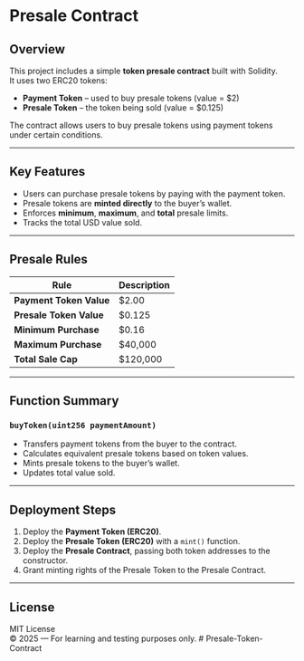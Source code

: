 # Presale Contract

## Overview
This project includes a simple **token presale contract** built with Solidity.  
It uses two ERC20 tokens:
- **Payment Token** – used to buy presale tokens (value = $2)
- **Presale Token** – the token being sold (value = $0.125)

The contract allows users to buy presale tokens using payment tokens under certain conditions.

---

## Key Features
- Users can purchase presale tokens by paying with the payment token.
- Presale tokens are **minted directly** to the buyer’s wallet.
- Enforces **minimum**, **maximum**, and **total** presale limits.
- Tracks the total USD value sold.

---

## Presale Rules
| Rule | Description |
|------|--------------|
| **Payment Token Value** | $2.00 |
| **Presale Token Value** | $0.125 |
| **Minimum Purchase** | $0.16 |
| **Maximum Purchase** | $40,000 |
| **Total Sale Cap** | $120,000 |

---

## Function Summary
### `buyToken(uint256 paymentAmount)`
- Transfers payment tokens from the buyer to the contract.
- Calculates equivalent presale tokens based on token values.
- Mints presale tokens to the buyer’s wallet.
- Updates total value sold.

---

## Deployment Steps
1. Deploy the **Payment Token (ERC20)**.  
2. Deploy the **Presale Token (ERC20)** with a `mint()` function.  
3. Deploy the **Presale Contract**, passing both token addresses to the constructor.  
4. Grant minting rights of the Presale Token to the Presale Contract.

---

## License
MIT License  
© 2025 — For learning and testing purposes only.
#   P r e s a l e - T o k e n - C o n t r a c t 
 
 
